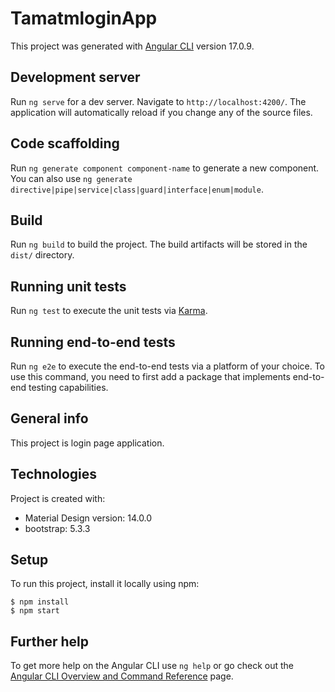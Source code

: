 # TamatmloginApp

This project was generated with [Angular CLI](https://github.com/angular/angular-cli) version 17.0.9.

## Development server

Run `ng serve` for a dev server. Navigate to `http://localhost:4200/`. The application will automatically reload if you change any of the source files.

## Code scaffolding

Run `ng generate component component-name` to generate a new component. You can also use `ng generate directive|pipe|service|class|guard|interface|enum|module`.

## Build

Run `ng build` to build the project. The build artifacts will be stored in the `dist/` directory.

## Running unit tests

Run `ng test` to execute the unit tests via [Karma](https://karma-runner.github.io).

## Running end-to-end tests

Run `ng e2e` to execute the end-to-end tests via a platform of your choice. To use this command, you need to first add a package that implements end-to-end testing capabilities.

## General info
This project is login page application.
	
## Technologies
Project is created with:
* Material Design version: 14.0.0
* bootstrap: 5.3.3
  
## Setup
To run this project, install it locally using npm:

```
$ npm install
$ npm start
```

## Further help

To get more help on the Angular CLI use `ng help` or go check out the [Angular CLI Overview and Command Reference](https://angular.io/cli) page.
